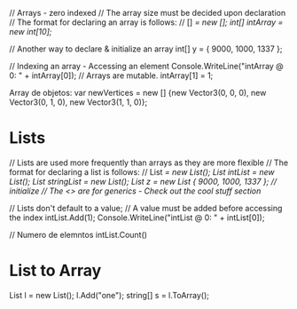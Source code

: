 // Arrays - zero indexed
// The array size must be decided upon declaration
// The format for declaring an array is follows:
// <datatype>[] <var name> = new <datatype>[<array size>];
int[] intArray = new int[10];

// Another way to declare & initialize an array
int[] y = { 9000, 1000, 1337 };

// Indexing an array - Accessing an element
Console.WriteLine("intArray @ 0: " + intArray[0]);
// Arrays are mutable.
intArray[1] = 1;


Array de objetos:
var newVertices = new [] {new Vector3(0, 0, 0), new Vector3(0, 1, 0), new Vector3(1, 1, 0)};



# Lists
// Lists are used more frequently than arrays as they are more flexible
// The format for declaring a list is follows:
// List<datatype> <var name> = new List<datatype>();
List<int> intList = new List<int>();
List<string> stringList = new List<string>();
List<int> z = new List<int> { 9000, 1000, 1337 }; // initialize
// The <> are for generics - Check out the cool stuff section

// Lists don't default to a value;
// A value must be added before accessing the index
intList.Add(1);
Console.WriteLine("intList @ 0: " + intList[0]);

// Numero de elemntos
intList.Count()



# List to Array
List<string> l = new List<string>();
l.Add("one");
string[] s = l.ToArray();
